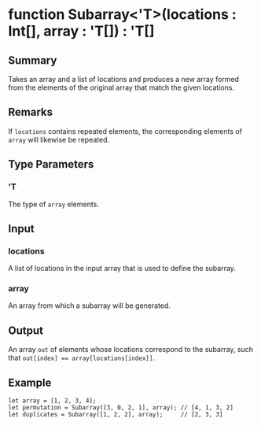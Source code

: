 # function Subarray<'T>(locations : Int[], array : 'T[]) : 'T[]

## Summary
Takes an array and a list of locations and
produces a new array formed from the elements of the original
array that match the given locations.

## Remarks
If `locations` contains repeated elements, the corresponding elements
of `array` will likewise be repeated.

## Type Parameters
### 'T
The type of `array` elements.

## Input
### locations
A list of locations in the input array that is used to define the subarray.
### array
An array from which a subarray will be generated.

## Output
An array `out` of elements whose locations correspond to the subarray,
such that `out[index] == array[locations[index]]`.

## Example

```qsharp
let array = [1, 2, 3, 4];
let permutation = Subarray([3, 0, 2, 1], array); // [4, 1, 3, 2]
let duplicates = Subarray([1, 2, 2], array);     // [2, 3, 3]
```

